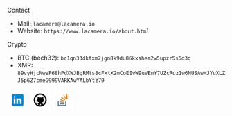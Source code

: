 <!-- assets -->
[1.1]: assets/icons/lacamera-io.png
[2.1]: assets/icons/linkedin-48.png
[3.1]: assets/icons/github-48.png
[4.1]: assets/icons/stackoverflow-48.png

<!-- links -->
[1]: https://www.lacamera.io/
[2]: www.linkedin.com/in/francescolacamera
[3]: https://www.github.com/lacamera
[4]: https://stackoverflow.com/users/12709483/francesco-la-camera?tab=profile

Contact
  * Mail: `lacamera@lacamera.io`
  * Website: `https://www.lacamera.io/about.html`

Crypto
* BTC (bech32): `bc1qn33dkfxm2jgn8k9du86kxshem2w5upzr5s6d3q`
* XMR: `89vyHjcNweP68hPdXWJBgRMts8cFxtX2mCoEEvW9uVEnY7UZcRuz1w6NUSAwHJYuXLZJ5p6Z7cmeG999VARKAwYALbYtz79`

<!-- [![lacamera-io][1.1]][1] -->
[![linkedin][2.1]][2]
[![github][3.1]][3]
[![stackoverflow][4.1]][4]
